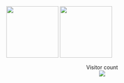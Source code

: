 

  <img height="137px" src="https://github-readme-stats.vercel.app/api?username=ra1nbow1&hide_title=true&hide_border=true&show_icons=true&include_all_commits=true&count_private=true&line_height=21&text_color=000&icon_color=000&bg_color=0,ea6161,ffc64d,fffc4d,52fa5a&theme=graywhite"/>  
<a href="https://ra1nbow.xyz?ref=github">
  <img height="137px" src="https://github-readme-stats.vercel.app/api/top-langs/?username=ra1nbow1&hide=html&hide_title=true&hide_border=true&layout=compact&langs_count=6&text_color=000&icon_color=fff&bg_color=0,52fa5a,4dfcff,c64dff&theme=graywhite" />
</a>

<p align="center"> 
  Visitor count<br>
  <a href="https://github.com/AswinHarish">
    <img src="https://profile-counter.glitch.me/AswinHarish/count.svg" />
  </a>
</p>
